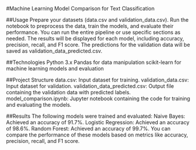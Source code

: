 #Machine Learning Model Comparison for Text Classification

##Usage
Prepare your datasets (data.csv and validation_data.csv).
Run the notebook to preprocess the data, train the models, and evaluate their performance. You can run the entire pipeline or use specific sections as needed.
The results will be displayed for each model, including accuracy, precision, recall, and F1 score.
The predictions for the validation data will be saved as validation_data_predicted.csv.

##Technologies
Python 3.x
Pandas for data manipulation
scikit-learn for machine learning models and evaluation

##Project Structure
data.csv: Input dataset for training.
validation_data.csv: Input dataset for validation.
validation_data_predicted.csv: Output file containing the validation data with predicted labels.
model_comparison.ipynb: Jupyter notebook containing the code for training and evaluating the models.

##Results
The following models were trained and evaluated:
Naive Bayes: Achieved an accuracy of 91.7%.
Logistic Regression: Achieved an accuracy of 98.6%.
Random Forest: Achieved an accuracy of 99.7%.
You can compare the performance of these models based on metrics like accuracy, precision, recall, and F1 score.